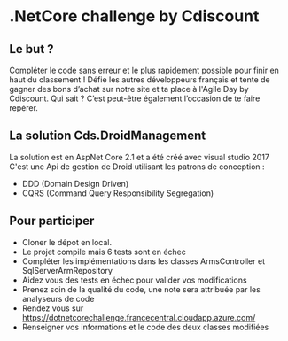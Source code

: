 # .NetCore challenge by Cdiscount

## Le but ?

Compléter le code sans erreur et le plus rapidement possible pour finir en haut du classement ! Défie les autres développeurs français et tente de gagner des bons d’achat sur notre site et ta place à l'Agile Day by Cdiscount.
Qui sait ? C’est peut-être également l’occasion de te faire repérer.

## La solution Cds.DroidManagement

La solution est en AspNet Core 2.1 et a été créé avec visual studio 2017
C'est une Api de gestion de Droid utilisant les patrons de conception :

- DDD (Domain Design Driven)
- CQRS (Command Query Responsibility Segregation)

## Pour participer

- Cloner le dépot en local.
- Le projet compile mais 6 tests sont en échec
- Compléter les implémentations dans les classes ArmsController et SqlServerArmRepository
- Aidez vous des tests en échec pour valider vos modifications
- Prenez soin de la qualité du code, une note sera attribuée par les analyseurs de code
- Rendez vous sur https://dotnetcorechallenge.francecentral.cloudapp.azure.com/
- Renseigner vos informations et le code des deux classes modifiées
